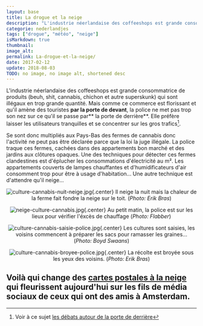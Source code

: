 ```yaml
---
layout: base
title: La drogue et la neige
description: "L'industrie néerlandaise des coffeeshops est grande consommatrice de produits (beuh, shit, cannabis, chichon et autre superskunk) qui sont illégaux en trop gr"
categorie: nederlandjes
tags: ["drogue", "météo", "neige"]
isMarkdown: true
thumbnail: 
image_alt: 
permalink: La-drogue-et-la-neige/
date: 2017-02-12
update: 2018-08-03
TODO: no image, no image alt, shortened desc
---
```


L'industrie néerlandaise des coffeeshops est grande consommatrice de produits (beuh, shit, cannabis, chichon et autre superskunk) qui sont illégaux en trop grande quantité. Mais comme ce commerce est florissant et qu'il amène des touristes **par la porte de devant**, la police ne met pas trop son nez sur ce qu'il se passe par** la porte de derrière**. Elle préfère laisser les utilisateurs tranquilles et se concentrer sur les gros trafics[^1].

Se sont donc multipliés aux Pays-Bas des fermes de cannabis donc l'activité ne peut pas être déclarée parce que la loi la juge illégale. La police traque ces fermes, cachées dans des appartements bon marché et des jardins aux clôtures opaques. Une des techniques pour détecter ces fermes clandestines est d'éplucher les consommations d'électricité au m². Les appartements couverts de lampes chauffantes et d'humidificateurs d'air consomment trop pour être à usage d'habitation... Une autre technique est d'attendre qu'il neige...

<!-- HTML -->
<div style="text-align:center; margin: auto;">
<!-- / HTML -->

![culture-cannabis-nuit-neige.jpg](.culture-cannabis-nuit-neige_m.jpg){.center}
Il neige la nuit mais la chaleur de la ferme fait fondre la neige sur le toit. (*Photo: Erik Bras*)

<!-- HTML -->
</div>
<!-- / HTML -->

<!-- HTML -->
<div style="text-align:center; margin: auto;">
<!-- / HTML -->

![neige-culture-cannabis.jpg](.neige-culture-cannabis_m.jpg){.center}
Au petit matin, la police est sur les lieux pour vérifier l'éxcès de chauffage (*Photo: Flabber*)

![culture-cannabis-saisie-police.jpg](.culture-cannabis-saisie-police_m.jpg){.center}
Les cultures sont saisies, les voisins commencent à préparer les sacs pour ramasser les graines... (*Photo: Boyd Swaans*)


![culture-cannabis-broyee-police.jpg](.culture-cannabis-broyee-police_m.jpg){.center}
La récolte est broyée sous les yeux des voisins. (*Photo: Erik Bras*)

<!-- HTML -->
</div>
<!-- / HTML -->

Voilà qui change des [cartes postales à la neige](http://meinamsterdam.nl/la-temperature-ressentie) qui fleurissent aujourd'hui sur les fils de média sociaux de ceux qui ont des amis à Amsterdam.
---
[^1]: Voir à ce sujet [les débats autour de la porte de derrière](/cannabis-une-loi-plus-dure-pour-les-drogues-douces) 
<!-- post notes:
https://www.facebook.com/flabber.nl/photos/a.10150149241300159.331623.286900600158/10153103786565159/ Flabber 
https://www.facebook.com/photo.php?fbid=10205966082737565&set=p.10205966082737565Erik Bras 
https://www.facebook.com/photo.php?fbid=834187763306365&set=p.834187763306365 Boyd Swaans 
https://www.facebook.com/photo.php?fbid=10205966085977646&set=p.10205966085977646 Erik Bras
--->
